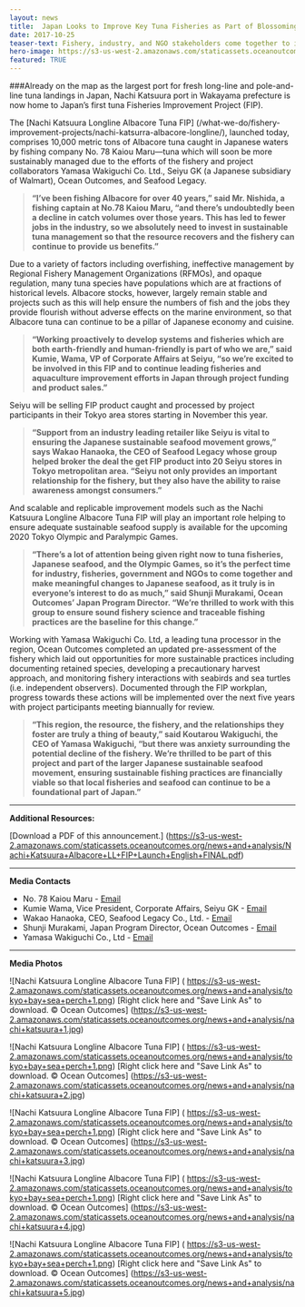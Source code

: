```yaml
---
layout: news
title:  Japan Looks to Improve Key Tuna Fisheries as Part of Blossoming Sustainable Seafood Movement
date: 2017-10-25
teaser-text: Fishery, industry, and NGO stakeholders come together to increase the sustainability of key albacore tuna fisheries in Japan.
hero-image: https://s3-us-west-2.amazonaws.com/staticassets.oceanoutcomes.org/news+and+analysis/hero+images/nachi-katsuura-fip-launch-hero.jpg
featured: TRUE
---
```

###Already on the map as the largest port for fresh long-line and pole-and-line tuna landings in Japan, Nachi Katsuura port in Wakayama prefecture is now home to Japan’s first tuna Fisheries Improvement Project (FIP). 

The [Nachi Katsuura Longline Albacore Tuna FIP] (/what-we-do/fishery-improvement-projects/nachi-katsurra-albacore-longline/), launched today, comprises 10,000 metric tons of Albacore tuna caught in Japanese waters by fishing company No. 78 Kaiou Maru—tuna which will soon be more sustainably managed due to the efforts of the fishery and project collaborators Yamasa Wakiguchi Co. Ltd., Seiyu GK (a Japanese subsidiary of Walmart), Ocean Outcomes, and Seafood Legacy.  

>**“I’ve been fishing Albacore for over 40 years,” said Mr. Nishida, a fishing captain at No.78 Kaiou Maru, “and there’s undoubtedly been a decline in catch volumes over those years. This has led to fewer jobs in the industry, so we absolutely need to invest in sustainable tuna management so that the resource recovers and the fishery can continue to provide us benefits.”**

Due to a variety of factors including overfishing, ineffective management by Regional Fishery Management Organizations (RFMOs), and opaque regulation, many tuna species have populations which are at fractions of historical levels. Albacore stocks, however, largely remain stable and projects such as this will help ensure the numbers of fish and the jobs they provide flourish without adverse effects on the marine environment, so that Albacore tuna can continue to be a pillar of Japanese economy and cuisine.

>**“Working proactively to develop systems and fisheries which are both earth-friendly and human-friendly is part of who we are,” said Kumie, Wama, VP of Corporate Affairs at Seiyu, “so we’re excited to be involved in this FIP and to continue leading fisheries and aquaculture improvement efforts in Japan through project funding and product sales.”**

Seiyu will be selling FIP product caught and processed by project participants in their Tokyo area stores starting in November this year.

>**“Support from an industry leading retailer like Seiyu is vital to ensuring the Japanese sustainable seafood movement grows,” says Wakao Hanaoka, the CEO of Seafood Legacy whose group helped broker the deal the get FIP product into 20 Seiyu stores in Tokyo metropolitan area. “Seiyu not only provides an important relationship for the fishery, but they also have the ability to raise awareness amongst consumers.”**

And scalable and replicable improvement models such as the Nachi Katsuura Longline Albacore Tuna FIP will play an important role helping to ensure adequate sustainable seafood supply is available for the upcoming 2020 Tokyo Olympic and Paralympic Games.

>**“There’s a lot of attention being given right now to tuna fisheries, Japanese seafood, and the Olympic Games, so it’s the perfect time for industry, fisheries, government and NGOs to come together and make meaningful changes to Japanese seafood, as it truly is in everyone’s interest to do as much,” said Shunji Murakami, Ocean Outcomes’ Japan Program Director. “We’re thrilled to work with this group to ensure sound fishery science and traceable fishing practices are the baseline for this change.”**

Working with Yamasa Wakiguchi Co. Ltd, a leading tuna processor in the region, Ocean Outcomes completed an updated pre-assessment of the fishery which laid out opportunities for more sustainable practices including documenting retained species, developing a precautionary harvest approach, and monitoring fishery interactions with seabirds and sea turtles (i.e. independent observers). Documented through the FIP workplan, progress towards these actions will be implemented over the next five years with project participants meeting biannually for review.

>**“This region, the resource, the fishery, and the relationships they foster are truly a thing of beauty,” said Koutarou Wakiguchi, the CEO of Yamasa Wakiguchi, “but there was anxiety surrounding the potential decline of the fishery. We’re thrilled to be part of this project and part of the larger Japanese sustainable seafood movement, ensuring sustainable fishing practices are financially viable so that local fisheries and seafood can continue to be a foundational part of Japan.”**

----

**Additional Resources:**

[Download a PDF of this announcement.] (https://s3-us-west-2.amazonaws.com/staticassets.oceanoutcomes.org/news+and+analysis/Nachi+Katsuura+Albacore+LL+FIP+Launch+English+FINAL.pdf)

----
**Media Contacts**

* No. 78 Kaiou Maru - <a href="mailto:78aisora@gmail.com">Email</a>  
* Kumie Wama, Vice President, Corporate Affairs, Seiyu GK - <a href="mailto:megumi_hayakawa@walmart.com">Email</a>
* Wakao Hanaoka, CEO, Seafood Legacy Co., Ltd. - <a href="mailto:wakao.hanaoka@seafoodlegacy.com">Email</a>   
* Shunji Murakami, Japan Program Director, Ocean Outcomes - <a href="mailto:shunji@oceanoutcomes.org">Email</a>  
* Yamasa Wakiguchi Co., Ltd - <a href="mailto:contact@maguro-yamasa.com">Email</a>  

----
**Media Photos**

![Nachi Katsuura Longline Albacore Tuna FIP]
(	https://s3-us-west-2.amazonaws.com/staticassets.oceanoutcomes.org/news+and+analysis/tokyo+bay+sea+perch+1.png)
[Right click here and "Save Link As" to download. © Ocean Outcomes] (https://s3-us-west-2.amazonaws.com/staticassets.oceanoutcomes.org/news+and+analysis/nachi+katsuura+1.jpg)


![Nachi Katsuura Longline Albacore Tuna FIP]
(	https://s3-us-west-2.amazonaws.com/staticassets.oceanoutcomes.org/news+and+analysis/tokyo+bay+sea+perch+1.png)
[Right click here and "Save Link As" to download. © Ocean Outcomes] (https://s3-us-west-2.amazonaws.com/staticassets.oceanoutcomes.org/news+and+analysis/nachi+katsuura+2.jpg)


![Nachi Katsuura Longline Albacore Tuna FIP]
(	https://s3-us-west-2.amazonaws.com/staticassets.oceanoutcomes.org/news+and+analysis/tokyo+bay+sea+perch+1.png)
[Right click here and "Save Link As" to download. © Ocean Outcomes] (https://s3-us-west-2.amazonaws.com/staticassets.oceanoutcomes.org/news+and+analysis/nachi+katsuura+3.jpg)


![Nachi Katsuura Longline Albacore Tuna FIP]
(	https://s3-us-west-2.amazonaws.com/staticassets.oceanoutcomes.org/news+and+analysis/tokyo+bay+sea+perch+1.png)
[Right click here and "Save Link As" to download. © Ocean Outcomes] (https://s3-us-west-2.amazonaws.com/staticassets.oceanoutcomes.org/news+and+analysis/nachi+katsuura+4.jpg)


![Nachi Katsuura Longline Albacore Tuna FIP]
(	https://s3-us-west-2.amazonaws.com/staticassets.oceanoutcomes.org/news+and+analysis/tokyo+bay+sea+perch+1.png)
[Right click here and "Save Link As" to download. © Ocean Outcomes] (https://s3-us-west-2.amazonaws.com/staticassets.oceanoutcomes.org/news+and+analysis/nachi+katsuura+5.jpg)
